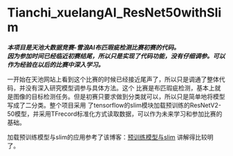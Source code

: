 # Tianchi_xuelangAI_ResNet50withSlim

___本项目是天池大数据竞赛-雪浪AI布匹瑕疵检测比赛初赛的代码。___  
___因为参加时间已经临近初赛结尾，所以只是实现了代码功能，没有仔细调参。可以作为经验在以后的比赛中深入学习。___  

一开始在天池网站上看到这个比赛的时候已经接近尾声了，所以只是调通了整体代码，并没有深入研究模型调参与具体方法。这个
比赛是布匹瑕疵检测，基本上就是图像的目标检测任务。但是初赛只要求做到分类就可以，所以只是简单地将模型写成了二分类。整个项目采用
了tensorflow的slim模块加载预训练的ResNetV2-50模型，并采用TFrecord标准化方式读取数据，可以作为未来学习和参加比赛的基础。

加载预训练模型与slim的应用参考了该博客：[预训练模型与slim](https://www.jianshu.com/u/c15597fddc5f)
讲解得比较明了。


